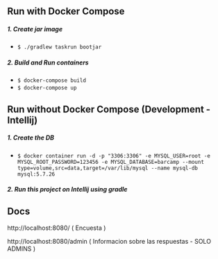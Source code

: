 ## Run with Docker Compose

##### 1. Create jar image

- ` $ ./gradlew taskrun bootjar `

##### 2. Build and Run containers

- ` $ docker-compose build `
- ` $ docker-compose up `

## Run without Docker Compose (Development - Intellij)

##### 1. Create the DB

- `$ docker container run -d -p "3306:3306" -e MYSQL_USER=root -e MYSQL_ROOT_PASSWORD=123456 -e MYSQL_DATABASE=barcamp --mount type=volume,src=data,target=/var/lib/mysql --name mysql-db mysql:5.7.26`

##### 2. Run this project on Intellij using gradle


## Docs
http://localhost:8080/  ( Encuesta )

http://localhost:8080/admin  ( Informacion sobre las respuestas - SOLO ADMINS )